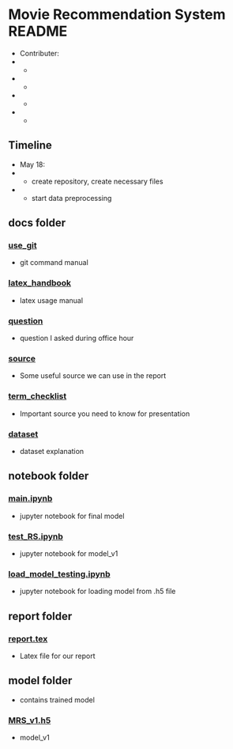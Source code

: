 # Movie Recommendation System README
- Contributer:
- - 
- - 
- - 
- - 

## Timeline
- May 18:
- - create repository, create necessary files
- - start data preprocessing

## docs folder
### [use_git](./docs/use_git.md)
- git command manual
### [latex_handbook](./docs/latex_handbook.md)
- latex usage manual
### [question](./docs/question.md)
- question I asked during office hour
### [source](./docs/source.md)
- Some useful source we can use in the report
### [term_checklist](./docs/term_checklist.md)
- Important source you need to know for presentation
### [dataset](./docs/dataset.md)
- dataset explanation

## notebook folder
### [main.ipynb](./Notebook/main.ipynb)
- jupyter notebook for final model
### [test_RS.ipynb](./Notebook/test_RS.ipynb)
- jupyter notebook for model_v1
### [load_model_testing.ipynb](./Notebook/load_model_testing.ipynb)
- jupyter notebook for loading model from .h5 file

## report folder
### [report.tex](./report/report.tex)
- Latex file for our report

## model folder
-  contains trained model
### [MRS_v1.h5](./model/MRS_v1.h5)
- model_v1
